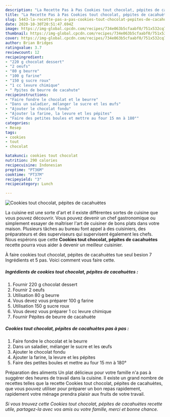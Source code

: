 ```yaml
---
description: "La Recette Pas à Pas Cookies tout chocolat, pépites de cacahuètes"
title: "La Recette Pas à Pas Cookies tout chocolat, pépites de cacahuètes"
slug: 5443-la-recette-pas-a-pas-cookies-tout-chocolat-pepites-de-cacahuetes
date: 2020-10-30T20:51:47.694Z
image: https://img-global.cpcdn.com/recipes/734e063b5cfaabf0/751x532cq70/cookies-tout-chocolat-pepites-de-cacahuetes-photo-principale-de-la-recette.jpg
thumbnail: https://img-global.cpcdn.com/recipes/734e063b5cfaabf0/751x532cq70/cookies-tout-chocolat-pepites-de-cacahuetes-photo-principale-de-la-recette.jpg
cover: https://img-global.cpcdn.com/recipes/734e063b5cfaabf0/751x532cq70/cookies-tout-chocolat-pepites-de-cacahuetes-photo-principale-de-la-recette.jpg
author: Brian Bridges
ratingvalue: 3.7
reviewcount: 12
recipeingredient:
- "220 g chocolat dessert"
- "2 oeufs"
- "80 g beurre"
- "100 g farine"
- "150 g sucre roux"
- "1 cc levure chimique"
- " Ppites de beurre de cacahute"
recipeinstructions:
- "Faire fondre le chocolat et le beurre"
- "Dans un saladier, mélanger le sucre et les œufs"
- "Ajouter le chocolat fondu"
- "Ajouter la farine, la levure et les pépites"
- "Faire des petites boules et mettre au four 15 mn à 180°"
categories:
- Resep
tags:
- cookies
- tout
- chocolat

katakunci: cookies tout chocolat 
nutrition: 290 calories
recipecuisine: Indonesian
preptime: "PT36M"
cooktime: "PT37M"
recipeyield: "3"
recipecategory: Lunch

---
```



![Cookies tout chocolat, pépites de cacahuètes](https://img-global.cpcdn.com/recipes/734e063b5cfaabf0/751x532cq70/cookies-tout-chocolat-pepites-de-cacahuetes-photo-principale-de-la-recette.jpg)

La cuisine est une sorte d'art et il existe différentes sortes de cuisine que vous pouvez découvrir. Vous pouvez devenir un chef gastronomique ou simplement essayer de maîtriser l'art de cuisiner de bons plats dans votre maison. Plusieurs tâches au bureau font appel à des cuisiniers, des préparateurs et des superviseurs qui supervisent également les chefs. Nous espérons que cette <strong> Cookies tout chocolat, pépites de cacahuètes </strong> recette pourra vous aider à devenir un meilleur cuisinier.

<!--inarticleads1-->

À faire cookies tout chocolat, pépites de cacahuètes tue seul besion 7 Ingrédients et 5 pas. Voici comment vous faire cette.

##### Ingrédients de cookies tout chocolat, pépites de cacahuètes :

1. Fournir 220 g chocolat dessert
1. Fournir 2 oeufs
1. Utilisation 80 g beurre
1. Vous devez vous préparer 100 g farine
1. Utilisation 150 g sucre roux
1. Vous devez vous préparer 1 cc levure chimique
1. Fournir  Pépites de beurre de cacahuète




<!--inarticleads2-->

##### Cookies tout chocolat, pépites de cacahuètes pas à pas :

1. Faire fondre le chocolat et le beurre
1. Dans un saladier, mélanger le sucre et les œufs
1. Ajouter le chocolat fondu
1. Ajouter la farine, la levure et les pépites
1. Faire des petites boules et mettre au four 15 mn à 180°




<!--inarticleads1-->

<p>
Préparation des aliments Un plat délicieux pour votre famille n'a pas à suggérer des heures de travail dans la cuisine. Il existe un grand nombre de recettes telles que la recette Cookies tout chocolat, pépites de cacahuètes, que vous pouvez utiliser pour préparer un bon repas rapidement, rapidement votre ménage prendra plaisir aux fruits de votre travail.
</p>

<p>
<i>Si vous trouvez cette Cookies tout chocolat, pépites de cacahuètes recette utile, partagez-la avec vos amis ou votre famille, merci et bonne chance.</i>
</p>
